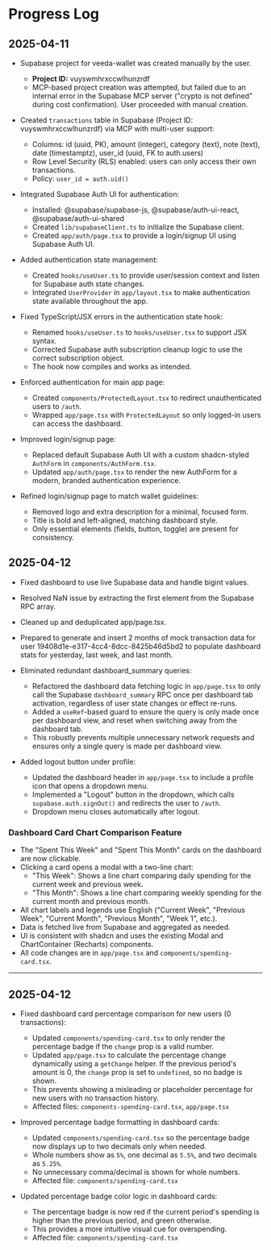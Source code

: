 # Progress Log

## 2025-04-11

- Supabase project for veeda-wallet was created manually by the user.
  - **Project ID:** vuyswmhrxccwlhunzrdf
  - MCP-based project creation was attempted, but failed due to an internal error in the Supabase MCP server ("crypto is not defined" during cost confirmation). User proceeded with manual creation.

- Created `transactions` table in Supabase (Project ID: vuyswmhrxccwlhunzrdf) via MCP with multi-user support:
  - Columns: id (uuid, PK), amount (integer), category (text), note (text), date (timestamptz), user_id (uuid, FK to auth.users)
  - Row Level Security (RLS) enabled: users can only access their own transactions.
  - Policy: `user_id = auth.uid()`

- Integrated Supabase Auth UI for authentication:
  - Installed: @supabase/supabase-js, @supabase/auth-ui-react, @supabase/auth-ui-shared
  - Created `lib/supabaseClient.ts` to initialize the Supabase client.
  - Created `app/auth/page.tsx` to provide a login/signup UI using Supabase Auth UI.

- Added authentication state management:
  - Created `hooks/useUser.ts` to provide user/session context and listen for Supabase auth state changes.
  - Integrated `UserProvider` in `app/layout.tsx` to make authentication state available throughout the app.

- Fixed TypeScript/JSX errors in the authentication state hook:
  - Renamed `hooks/useUser.ts` to `hooks/useUser.tsx` to support JSX syntax.
  - Corrected Supabase auth subscription cleanup logic to use the correct subscription object.
  - The hook now compiles and works as intended.

- Enforced authentication for main app page:
  - Created `components/ProtectedLayout.tsx` to redirect unauthenticated users to `/auth`.
  - Wrapped `app/page.tsx` with `ProtectedLayout` so only logged-in users can access the dashboard.

- Improved login/signup page:
  - Replaced default Supabase Auth UI with a custom shadcn-styled `AuthForm` in `components/AuthForm.tsx`.
  - Updated `app/auth/page.tsx` to render the new AuthForm for a modern, branded authentication experience.

- Refined login/signup page to match wallet guidelines:
  - Removed logo and extra description for a minimal, focused form.
  - Title is bold and left-aligned, matching dashboard style.
  - Only essential elements (fields, button, toggle) are present for consistency.

## 2025-04-12

- Fixed dashboard to use live Supabase data and handle bigint values.
- Resolved NaN issue by extracting the first element from the Supabase RPC array.
- Cleaned up and deduplicated app/page.tsx.
- Prepared to generate and insert 2 months of mock transaction data for user 19408d1e-e317-4cc4-8dcc-8425b46d5bd2 to populate dashboard stats for yesterday, last week, and last month.

- Eliminated redundant dashboard_summary queries:
  - Refactored the dashboard data fetching logic in `app/page.tsx` to only call the Supabase `dashboard_summary` RPC once per dashboard tab activation, regardless of user state changes or effect re-runs.
  - Added a `useRef`-based guard to ensure the query is only made once per dashboard view, and reset when switching away from the dashboard tab.
  - This robustly prevents multiple unnecessary network requests and ensures only a single query is made per dashboard view.

- Added logout button under profile:
  - Updated the dashboard header in `app/page.tsx` to include a profile icon that opens a dropdown menu.
  - Implemented a "Logout" button in the dropdown, which calls `supabase.auth.signOut()` and redirects the user to `/auth`.
  - Dropdown menu closes automatically after logout.

### Dashboard Card Chart Comparison Feature

- The "Spent This Week" and "Spent This Month" cards on the dashboard are now clickable.
- Clicking a card opens a modal with a two-line chart:
  - "This Week": Shows a line chart comparing daily spending for the current week and previous week.
  - "This Month": Shows a line chart comparing weekly spending for the current month and previous month.
- All chart labels and legends use English ("Current Week", "Previous Week", "Current Month", "Previous Month", "Week 1", etc.).
- Data is fetched live from Supabase and aggregated as needed.
- UI is consistent with shadcn and uses the existing Modal and ChartContainer (Recharts) components.
- All code changes are in `app/page.tsx` and `components/spending-card.tsx`.

---

## 2025-04-12

- Fixed dashboard card percentage comparison for new users (0 transactions):
  - Updated `components/spending-card.tsx` to only render the percentage badge if the `change` prop is a valid number.
  - Updated `app/page.tsx` to calculate the percentage change dynamically using a `getChange` helper. If the previous period's amount is 0, the `change` prop is set to `undefined`, so no badge is shown.
  - This prevents showing a misleading or placeholder percentage for new users with no transaction history.
  - Affected files: `components-spending-card.tsx`, `app/page.tsx`

- Improved percentage badge formatting in dashboard cards:
  - Updated `components/spending-card.tsx` so the percentage badge now displays up to two decimals only when needed.
  - Whole numbers show as `5%`, one decimal as `5.5%`, and two decimals as `5.25%`.
  - No unnecessary comma/decimal is shown for whole numbers.
  - Affected file: `components/spending-card.tsx`

- Updated percentage badge color logic in dashboard cards:
  - The percentage badge is now red if the current period's spending is higher than the previous period, and green otherwise.
  - This provides a more intuitive visual cue for overspending.
  - Affected file: `components/spending-card.tsx`
